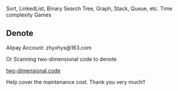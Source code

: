 Sort, LinkedList, Binary Search Tree, Graph, Stack, Queue, etc.
Time complexity
Games

<h2>Denote</h2>
<p>Alipay Account: zhyxhys@163.com</p>
<p>Or Scanning two-dimensional code to denote</p><a href="http://localhost:8080/tagger4binary_relations/alipay.html" target="_blank">two-dimensional code</a>
<p>Help cover the maintenance cost. Thank you very much!!</p>
